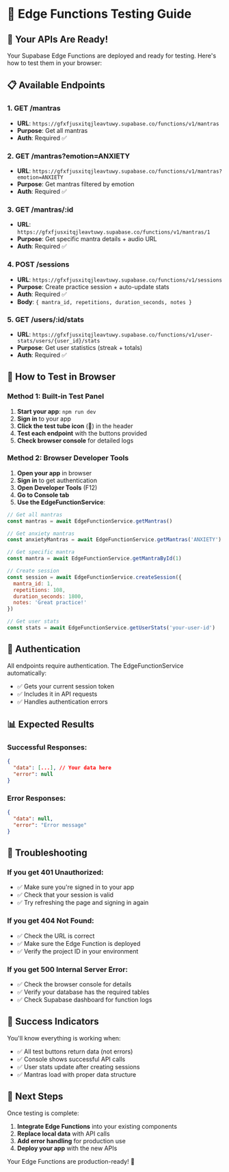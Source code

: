 # 🧪 Edge Functions Testing Guide

## 🚀 Your APIs Are Ready!

Your Supabase Edge Functions are deployed and ready for testing. Here's how to test them in your browser:

## 📋 Available Endpoints

### 1. **GET /mantras** 
- **URL**: `https://gfxfjusxitqjleavtuwy.supabase.co/functions/v1/mantras`
- **Purpose**: Get all mantras
- **Auth**: Required ✅

### 2. **GET /mantras?emotion=ANXIETY**
- **URL**: `https://gfxfjusxitqjleavtuwy.supabase.co/functions/v1/mantras?emotion=ANXIETY`
- **Purpose**: Get mantras filtered by emotion
- **Auth**: Required ✅

### 3. **GET /mantras/:id**
- **URL**: `https://gfxfjusxitqjleavtuwy.supabase.co/functions/v1/mantras/1`
- **Purpose**: Get specific mantra details + audio URL
- **Auth**: Required ✅

### 4. **POST /sessions**
- **URL**: `https://gfxfjusxitqjleavtuwy.supabase.co/functions/v1/sessions`
- **Purpose**: Create practice session + auto-update stats
- **Auth**: Required ✅
- **Body**: `{ mantra_id, repetitions, duration_seconds, notes }`

### 5. **GET /users/:id/stats**
- **URL**: `https://gfxfjusxitqjleavtuwy.supabase.co/functions/v1/user-stats/users/{user_id}/stats`
- **Purpose**: Get user statistics (streak + totals)
- **Auth**: Required ✅

## 🧪 How to Test in Browser

### Method 1: Built-in Test Panel
1. **Start your app**: `npm run dev`
2. **Sign in** to your app
3. **Click the test tube icon** (🧪) in the header
4. **Test each endpoint** with the buttons provided
5. **Check browser console** for detailed logs

### Method 2: Browser Developer Tools
1. **Open your app** in browser
2. **Sign in** to get authentication
3. **Open Developer Tools** (F12)
4. **Go to Console tab**
5. **Use the EdgeFunctionService**:

```javascript
// Get all mantras
const mantras = await EdgeFunctionService.getMantras()

// Get anxiety mantras
const anxietyMantras = await EdgeFunctionService.getMantras('ANXIETY')

// Get specific mantra
const mantra = await EdgeFunctionService.getMantraById(1)

// Create session
const session = await EdgeFunctionService.createSession({
  mantra_id: 1,
  repetitions: 108,
  duration_seconds: 1800,
  notes: 'Great practice!'
})

// Get user stats
const stats = await EdgeFunctionService.getUserStats('your-user-id')
```

## 🔐 Authentication

All endpoints require authentication. The EdgeFunctionService automatically:
- ✅ Gets your current session token
- ✅ Includes it in API requests
- ✅ Handles authentication errors

## 📊 Expected Results

### Successful Responses:
```json
{
  "data": [...], // Your data here
  "error": null
}
```

### Error Responses:
```json
{
  "data": null,
  "error": "Error message"
}
```

## 🚨 Troubleshooting

### If you get 401 Unauthorized:
- ✅ Make sure you're signed in to your app
- ✅ Check that your session is valid
- ✅ Try refreshing the page and signing in again

### If you get 404 Not Found:
- ✅ Check the URL is correct
- ✅ Make sure the Edge Function is deployed
- ✅ Verify the project ID in your environment

### If you get 500 Internal Server Error:
- ✅ Check the browser console for details
- ✅ Verify your database has the required tables
- ✅ Check Supabase dashboard for function logs

## 🎉 Success Indicators

You'll know everything is working when:
- ✅ All test buttons return data (not errors)
- ✅ Console shows successful API calls
- ✅ User stats update after creating sessions
- ✅ Mantras load with proper data structure

## 📝 Next Steps

Once testing is complete:
1. **Integrate Edge Functions** into your existing components
2. **Replace local data** with API calls
3. **Add error handling** for production use
4. **Deploy your app** with the new APIs

Your Edge Functions are production-ready! 🚀
